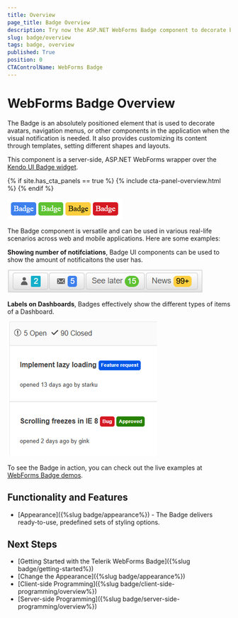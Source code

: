 ```yaml
---
title: Overview
page_title: Badge Overview
description: Try now the ASP.NET WebForms Badge component to decorate buttons, menus, avatars and other components. This component is a server-side, ASP.NET WebForms wrapper over the Kendo UI Badge widget.
slug: badge/overview
tags: badge, overview
published: True
position: 0
CTAControlName: WebForms Badge
---
```


# WebForms Badge Overview

The Badge is an absolutely positioned element that is used to decorate avatars, navigation menus, or other components in the application when the visual notification is needed.
It also provides customizing its content through templates, setting different shapes and layouts.

This component is a server-side, ASP.NET WebForms wrapper over the [Kendo UI Badge widget](https://docs.telerik.com/kendo-ui/controls/badge/overview).

{% if site.has_cta_panels == true %}
{% include cta-panel-overview.html %}
{% endif %}

!["Badge overview"](images/badge-overview.png "Badge Overview")

The Badge component is versatile and can be used in various real-life scenarios across web and mobile applications. Here are some examples:

**Showing number of notifciations**, Badge UI components can be used to show the amount of notificaitons the user has.

!["Badge as notification"](images/badge-notification.png "Badge as notification")

**Labels on Dashboards**, Badges effectively show the different types of items of a Dashboard.

!["Badge in Social Apps"](images/badge-dashboard.png "Badge in Social Apps")

To see the Badge in action, you can check out the live examples at [WebForms Badge demos](https://demos.telerik.com/aspnet-ajax/badge/overview/defaultcs.aspx).

## Functionality and Features

- [Appearance]({%slug badge/appearance%}) - The Badge delivers ready-to-use, predefined sets of styling options.

## Next Steps

- [Getting Started with the Telerik WebForms Badge]({%slug badge/getting-started%})
- [Change the Appearance]({%slug badge/appearance%})
- [Client-side Programming]({%slug badge/client-side-programming/overview%})
- [Server-side Programming]({%slug badge/server-side-programming/overview%})
